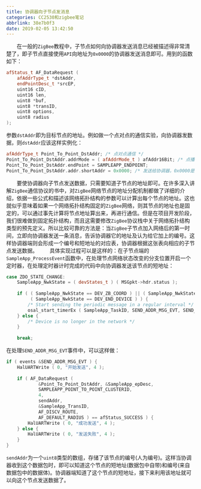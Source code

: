 ```yaml
---
title: 协调器向子节点发消息
categories: CC2530和zigbee笔记
abbrlink: 38e7b0f3
date: 2019-02-05 13:42:50
---
```

&emsp;&emsp;在一般的`ZigBee`教程中，子节点如何向协调器发送消息已经被描述得非常清楚了，即子节点直接使用`API`向地址为`0x0000`的协调器发送消息即可。用到的函数如下：<!--more-->

``` cpp
afStatus_t AF_DataRequest (
    afAddrType_t *dstAddr,
    endPointDesc_t *srcEP,
    uint16 cID,
    uint16 len,
    uint8 *buf,
    uint8 *transID,
    uint8 options,
    uint8 radius
);
```

参数`dstAddr`即为目标节点的地址。例如做一个点对点的通信实验，向协调器发数据，则`dstAddr`应该这样实例化：

``` cpp
afAddrType_t Point_To_Point_DstAddr; /* 点对点通信 */
Point_To_Point_DstAddr.addrMode = ( afAddrMode_t ) afAddr16Bit; /* 点播 */
Point_To_Point_DstAddr.endPoint = SAMPLEAPP_ENDPOINT;
Point_To_Point_DstAddr.addr.shortAddr = 0x0000; /* 发送给协调器，0x0000是协调器的地址 */
```

&emsp;&emsp;要使协调器向子节点发送数据，只需要知道子节点的地址即可。在许多深入讲解`ZigBee`通信协议的书中，对`ZigBee`网络节点的地址分配机制都做了详细的介绍，依据一些公式和描述该网络拓扑结构的参数可以计算出每个节点的地址。这也就似乎意味着如果一个网络拓扑结构固定的`ZigBee`网络，则其节点的地址也是固定的，可以通过事先计算将节点地址算出来，再进行通信。但是在项目开发阶段，我们很难做到固定拓扑结构，而且这需要修改`ZigBee`协议栈中关于网络拓扑结构类型的预先定义。所以比较可靠的方法是：当`ZigBee`子节点加入网络后的第一时间，立即向协调器发送一条消息，告诉协调器它的地址及认为给它加上的编号。这样协调器端则会形成一个编号和短地址的对应表，协调器根据这张表向相应的子节点发送数据。
&emsp;&emsp;具体实现过程可以是这样的：在子节点端的`SampleApp_ProcessEvent`函数中，在处理节点网络状态改变的分支位置开启一个定时器，在处理定时器计时完成的代码中向协调器发送该节点的短地址：

``` cpp
case ZDO_STATE_CHANGE:
    SampleApp_NwkState = ( devStates_t ) ( MSGpkt->hdr.status );
​
    if ( ( SampleApp_NwkState == DEV_ZB_COORD ) || ( SampleApp_NwkState == DEV_ROUTER ) || \
         ( SampleApp_NwkState == DEV_END_DEVICE ) ) {
        /* Start sending the periodic message in a regular interval */
        osal_start_timerEx ( SampleApp_TaskID, SEND_ADDR_MSG_EVT, SEND_ADDR_STEP_TIMEOUT );
    } else {
        /* Device is no longer in the network */
    }
​
    break;
```

在处理`SEND_ADDR_MSG_EVT`事件中，可以这样做：

``` cpp
if ( events &SEND_ADDR_MSG_EVT ) {
    HalUARTWrite ( 0, "开始发送", 4 );
​
    if ( AF_DataRequest (
            &Point_To_Point_DstAddr, &SampleApp_epDesc,
            SAMPLEAPP_POINT_TO_POINT_CLUSTERID,
            4,
            sendAddr,
            &SampleApp_TransID,
            AF_DISCV_ROUTE,
            AF_DEFAULT_RADIUS ) == afStatus_SUCCESS ) {
        HalUARTWrite ( 0, "成功发送", 4 );
    } else {
        HalUARTWrite ( 0, "发送失败", 4 );
    }
}
```

`sendAddr`为一个`uint8`类型的数组，存储了该节点的编号(人为编号)。这样当协调器收到这个数据包时，即可以知道这个节点的短地址(数据包中自带)和编号(来自数据包中的数据体)。协调器端知道了这个节点的短地址，接下来利用该地址就可以向这个节点发送数据了。